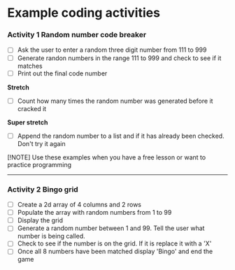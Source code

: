 # Example coding activities

### Activity 1 Random number code breaker

- [ ] Ask the user to enter a random three digit number from 111 to 999
- [ ] Generate randon numbers in the range 111 to 999 and check to see if it matches
- [ ] Print out the final code number

**Stretch**
- [ ] Count how many times the random number was generated before it cracked it

**Super stretch**
- [ ] Append the random number to a list and if it has already been checked. Don't try it again


[!NOTE] 
Use these examples when you have a free lesson or want to practice programming
___

### Activity 2 Bingo grid

- [ ] Create a 2d array of 4 columns and 2 rows
- [ ] Populate the array with random numbers from 1 to 99
- [ ] Display the grid
- [ ] Generate a random number between 1 and 99. Tell the user
what number is being called.
- [ ] Check to see if the number is on the grid. If it is 
replace it with a 'X'
- [ ] Once all 8 numbers have been matched display 'Bingo' and 
end the game 
